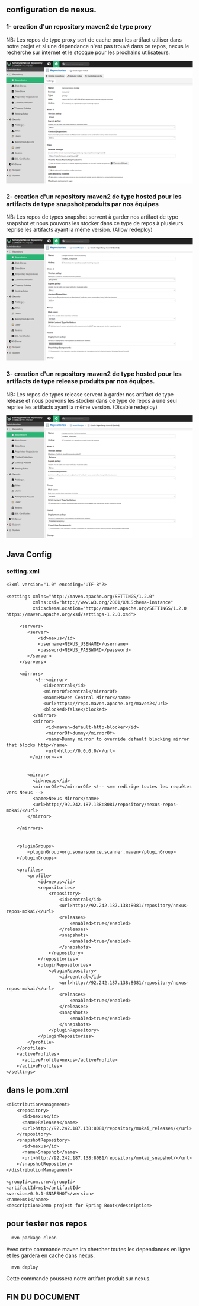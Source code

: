 ## configuration de nexus.

### 1- creation d'un repository maven2 de type proxy

NB: Les repos de type proxy sert de cache pour les artifact utiliser dans notre projet et si une dépendance n'est pas trouvé 
dans ce repos, nexus le recherche sur internet et le stocque pour les prochains utilisateurs.

![img.png](img.png)

### 2- creation d'un repository maven2 de type hosted pour les artifacts de type snapshot produits par nos équipes

NB: Les repos de types snapshot servent à garder nos artifact de type snapshot et nous pouvons les stocker dans ce type de repos à plusieurs reprise les artifacts ayant la même version.
(Allow redeploy)

![img_1.png](img_1.png)

### 3- creation d'un repository maven2 de type hosted pour les artifacts de type release produits par nos équipes.

NB: Les repos de types release servent à garder nos artifact de type release et nous pouvons les stocker dans ce type de repos à une seul reprise les artifacts ayant la même version.
(Disable redeploy)


![img_2.png](img_2.png)

## Java Config

### setting.xml

```
<?xml version="1.0" encoding="UTF-8"?>

<settings xmlns="http://maven.apache.org/SETTINGS/1.2.0"
          xmlns:xsi="http://www.w3.org/2001/XMLSchema-instance"
          xsi:schemaLocation="http://maven.apache.org/SETTINGS/1.2.0 https://maven.apache.org/xsd/settings-1.2.0.xsd">

     <servers>
        <server> 
            <id>nexus</id>
            <username>NEXUS_USENAME</username> 
            <password>NEXUS_PASSWORD</password> 
        </server>
     </servers>
     
     <mirrors>
           <!--<mirror>
              <id>central</id>
              <mirrorOf>central</mirrorOf>
              <name>Maven Central Mirror</name>
              <url>https://repo.maven.apache.org/maven2</url>
              <blocked>false</blocked>
          </mirror>
          <mirror>
               <id>maven-default-http-blocker</id>
               <mirrorOf>dummy</mirrorOf>
               <name>Dummy mirror to override default blocking mirror that blocks http</name>
               <url>http://0.0.0.0/</url>
         </mirror>-->
         
        
        <mirror>
          <id>nexus</id>
          <mirrorOf>*</mirrorOf> <!-- <== redirige toutes les requêtes vers Nexus -->
          <name>Nexus Mirror</name>
          <url>http://92.242.187.138:8081/repository/nexus-repos-mokai/</url>
        </mirror>

    </mirrors>


    <pluginGroups>
        <pluginGroup>org.sonarsource.scanner.maven</pluginGroup>
    </pluginGroups>
     
    <profiles>
        <profile>
            <id>nexus</id>
            <repositories>
                <repository>
                    <id>central</id>
                    <url>http://92.242.187.138:8081/repository/nexus-repos-mokai/</url>
                    <releases>
                        <enabled>true</enabled>
                    </releases>
                    <snapshots>
                        <enabled>true</enabled>
                    </snapshots>
                </repository>
            </repositories>
            <pluginRepositories>
                <pluginRepository>
                    <id>central</id>
                    <url>http://92.242.187.138:8081/repository/nexus-repos-mokai/</url>
                    <releases>
                        <enabled>true</enabled>
                    </releases>
                    <snapshots>
                        <enabled>true</enabled>
                    </snapshots>
                </pluginRepository>
            </pluginRepositories>
        </profile>
    </profiles>
    <activeProfiles>
      <activeProfile>nexus</activeProfile>
    </activeProfiles>
</settings>
```

## dans le pom.xml

```
<distributionManagement>
    <repository>
      <id>nexus</id>
      <name>Releases</name>
      <url>http://92.242.187.138:8081/repository/mokai_releases/</url>
    </repository>
    <snapshotRepository>
      <id>nexus</id>
      <name>Snapshot</name>
      <url>http://92.242.187.138:8081/repository/mokai_snapshot/</url>
    </snapshotRepository>
</distributionManagement>

<groupId>com.crm</groupId>
<artifactId>ms1</artifactId>
<version>0.0.1-SNAPSHOT</version>
<name>ms1</name>
<description>Demo project for Spring Boot</description>
```

## pour tester nos repos

``` bash
  mvn package clean
```

Avec cette commande maven ira chercher toutes les dependances en ligne et les gardera en cache dans nexus.

``` bash
  mvn deploy
```

Cette commande poussera notre artifact produit sur nexus.

## FIN  DU DOCUMENT
